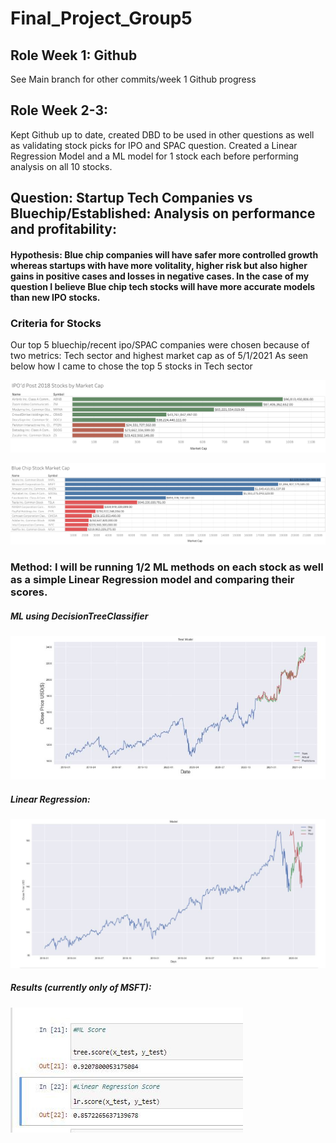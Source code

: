 # Final_Project_Group5

## Role Week 1: Github
See Main branch for other commits/week 1 Github progress

## Role Week 2-3: 
Kept Github up to date, created DBD to be used in other questions as well as validating stock picks for IPO and SPAC question. Created a Linear Regression Model and a ML model for 1 stock each before performing analysis on all 10 stocks. 

## Question: Startup Tech Companies vs Bluechip/Established: Analysis on performance and profitability: 
#### Hypothesis: Blue chip companies will have safer more controlled growth whereas startups with have more volitality, higher risk but also higher gains in positive cases and losses in negative cases. In the case of my question I believe Blue chip tech stocks will have more accurate models than new IPO stocks. 

### Criteria for Stocks

Our top 5 bluechip/recent ipo/SPAC companies were chosen because of two metrics: Tech sector and highest market cap as of 5/1/2021
As seen below how I came to chose the top 5 stocks in Tech sector

![](https://github.com/DanMarks12/Final_Project_Group5/blob/main/JPG/IPO_marketcap.png)

![](https://github.com/DanMarks12/Final_Project_Group5/blob/main/JPG/Bluechip_marketcap.png)

### Method: I will be running 1/2 ML methods on each stock as well as a simple Linear Regression model and comparing their scores.


##### ML using DecisionTreeClassifier

![](https://github.com/DanMarks12/Final_Project_Group5/blob/main/JPG/GOOGL_ML_test2.JPG)


##### Linear Regression:

![](https://github.com/DanMarks12/Final_Project_Group5/blob/main/JPG/MSFT_LR_test1.JPG)


##### Results (currently only of MSFT):
![](https://github.com/DanMarks12/Final_Project_Group5/blob/main/JPG/MLvLR_score.JPG)





